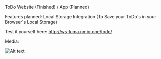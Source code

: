 ToDo Website (Finished) / App (Planned)

Features planned:
Local Storage Integration (To Save your ToDo´s in your Browser´s Local Storage)

Test it yourself here: http://ws-luma.nmbr.one/todo/

Media:


![Alt text](http://ws-luma.nmbr.one/todo/github_images/TaskList.png "Title")

